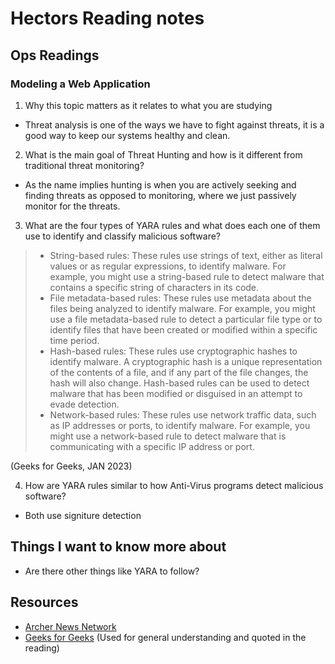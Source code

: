 # Hectors Reading notes

## Ops Readings

### Modeling a Web Application

1. Why this topic matters as it relates to what you are studying

- Threat analysis is one of the ways we have to fight against threats, it is a good way to keep our systems healthy and clean.

2. What is the main goal of Threat Hunting and how is it different from traditional threat monitoring?
    
- As the name implies hunting is when you are actively seeking and finding threats as opposed to monitoring, where we just passively monitor for the threats.
    
3. What are the four types of YARA rules and what does each one of them use to identify and classify malicious software?

> - String-based rules: These rules use strings of text, either as literal values or as regular expressions, to identify malware. For example, you might use a string-based rule to detect malware that contains a specific string of characters in its code.
> - File metadata-based rules: These rules use metadata about the files being analyzed to identify malware. For example, you might use a file metadata-based rule to detect a particular file type or to identify files that have been created or modified within a specific time period.
> - Hash-based rules: These rules use cryptographic hashes to identify malware. A cryptographic hash is a unique representation of the contents of a file, and if any part of the file changes, the hash will also change. Hash-based rules can be used to detect malware that has been modified or disguised in an attempt to evade detection.
> - Network-based rules: These rules use network traffic data, such as IP addresses or ports, to identify malware. For example, you might use a network-based rule to detect malware that is communicating with a specific IP address or port.

(Geeks for Geeks, JAN 2023)

4. How are YARA rules similar to how Anti-Virus programs detect malicious software?

- Both use signiture detection

## Things I want to know more about

- Are there other things like YARA to follow?

## Resources

- [Archer News Network](https://archerint.com/what-are-yara-rules/)
- [Geeks for Geeks](https://www.geeksforgeeks.org/threat-hunting-using-yara/)
(Used for general understanding and quoted in the reading)